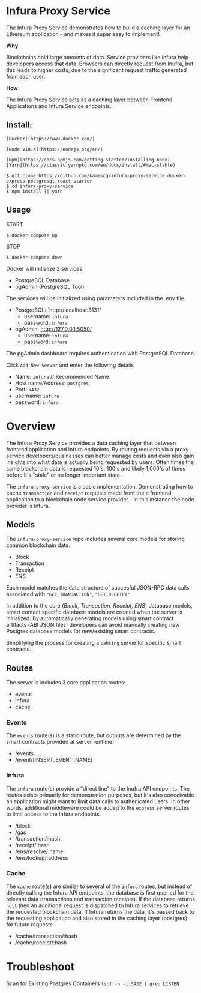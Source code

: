 # Infura Proxy Service

The Infura Proxy Service demonstrates how to build a caching layer for an Ethereum application - and makes it super easy to implement!

**Why**

Blockchains hold large amounts of data. Service providers like Infura help developers access that data. Browsers can directly request from Inufra, but this leads to higher costs, due to the significant request traffic generated from each user.

**How**

The Infura Proxy Service acts as a caching layer between Frontend Applications and Infura Service endpoints.

## Install:

```
[Docker](https://www.docker.com/)
```

```
[Node v10.X](https://nodejs.org/en/)
```

```
[Npm](https://docs.npmjs.com/getting-started/installing-node)
[Yarn](https://classic.yarnpkg.com/en/docs/install/#mac-stable)
```

```
$ git clone https://github.com/kamescg/infura-proxy-service docker-express-postgresql-react-starter
$ cd infura-proxy-service
$ npm install || yarn
```

## Usage

START

```
$ docker-compose up
```

STOP

```
$ docker-compose down
```

Docker will initialize 2 services:

- PostgreSQL Database
- pgAdmin (PostgreSQL Tool)

The services will be initialized using parameters included in the .env file.

- PostgreSQL: `http://localhost:3131/
  - username: `infura`
  - password: `infura`
- pgAdmin: http://127.0.0.1:5050/
  - username: `infura`
  - password: `infura`

The pgAdmin dashboard requires authentication with PostgreSQL Database.

Click `Add New Server` and enter the following details

- Name: `infura` // Recommended Name
- Host name/Address: `postgres`
- Port: `5432`
- username: `infura`
- password: `infura`

# Overview

The Infura Proxy Service provides a data caching layer that between frontend application and Infura endpoints. By routing requests via a proxy service developers/businesses can better manage costs and even also gain insights into what data is actually being requested by users. Often times the same blockchain data is requested 10's, 100's and likely 1,000's of times before it's "stale" or no longer important state.

The `infura-proxy-service` is a basic implementation. Demonstrating how to cache `transaction` and `receipt` requests made from the a frontend application to a blockchain node service provider - in this instance the node provider is Infura.

## Models

The `infura-proxy-service` repo includes several core models for storing common blockchain data.

- Block
- Transaction
- Receipt
- ENS

Each model matches the data structure of succesful JSON-RPC data calls associated with `"GET_TRANSACTION"`, `"GET_RECEIPT"`

In addition to the core (_Block, Transaction, Receipt, ENS_) database models, smart contact specific database models are created when the server is initialized. By automatically generating models using smart contract artifacts (ABI JSON files) developers can avoid manually creating new Postgres database models for new/existing smart contracts.

Simplifying the process for creating a `cahcing` servie for specific smart contracts.

## Routes

The server is includes 3 core application routes:

- events
- infura
- cache

### Events

The `events` route(s) is a static route, but outputs are determined by the smart contracts provided at server runtime.

- /events
- /event/[INSERT_EVENT_NAME]

### Infura

The `infura` route(s) provide a "direct line" to the Inufra API endpoints. The routes exists primarily for demonstration purposes, but it's also conceivable an application might want to limit data calls to authenicated users. In other words, additional middleware could be added to the `express` server routes to limit access to the Infura endpoints.

- /block
- /gas
- /transaction/:hash
- /receipt/:hash
- /ens/resolve/:name
- /ens/lookup/:address

### Cache

The `cache` route(s) are similar to several of the `infura` routes, but instead of directly calling the Infura API endpoints, the database is first queried for the relevant data (transactions and transaction receipts). If the database returns `null` then an additional request is dispatched to Infura services to retrieve the requested blockchain data. If Infura returns the data, it's passed back to the requesting application and also stored in the caching layer (postgres) for future requests.

- /cache/transaction/:hash
- /cache/receipt/:hash

# Troubleshoot

Scan for Existing Postgres Containers
`lsof -n -i:5432 | grep LISTEN`
